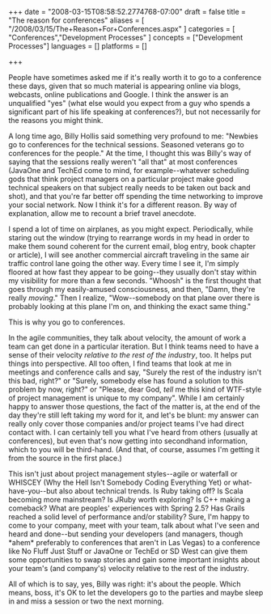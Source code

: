 +++
date = "2008-03-15T08:58:52.2774768-07:00"
draft = false
title = "The reason for conferences"
aliases = [
	"/2008/03/15/The+Reason+For+Conferences.aspx"
]
categories = [
	"Conferences","Development Processes"
]
concepts = ["Development Processes"]
languages = []
platforms = []
 
+++
<p>People have sometimes asked me if it's really worth it to go to a conference these days, given that so much material is appearing online via blogs, webcasts, online publications and Google. I think the answer is an unqualified "yes" (what else would you expect from a guy who spends a significant part of his life speaking at conferences?), but not necessarily for the reasons you might think.</p> <p>A long time ago, Billy Hollis said something very profound to me: "Newbies go to conferences for the technical sessions. Seasoned veterans go to conferences for the people." At the time, I thought this was Billy's way of saying that the sessions really weren't "all that" at most conferences (JavaOne and TechEd come to mind, for example--whatever scheduling gods that think project managers on a particular project make good technical speakers on that subject really needs to be taken out back and shot), and that you're far better off spending the time networking to improve your social network. Now I think it's for a different reason. By way of explanation, allow me to recount a brief travel anecdote.</p> <p>I spend a lot of time on airplanes, as you might expect. Periodically, while staring out the window (trying to rearrange words in my head in order to make them sound coherent for the current email, blog entry, book chapter or article), I will see another commercial aircraft traveling in the same air traffic control lane going the other way. Every time I see it, I'm simply floored at how fast they appear to be going--they usually don't stay within my visibility for more than a few seconds. "Whoosh" is the first thought that goes through my easily-amused consciousness, and then, "Damn, they're really <em>moving</em>." Then I realize, "Wow--somebody on that plane over there is probably looking at this plane I'm on, and thinking the exact same thing."</p> <p>This is why you go to conferences.</p> <p>In the agile communities, they talk about velocity, the amount of work a team can get done in a particular iteration. But I think teams need to have a sense of their velocity <em>relative to the rest of the industry</em>, too. It helps put things into perspective. All too often, I find teams that look at me in meetings and conference calls and say, "Surely the rest of the industry isn't this bad, right?" or "Surely, somebody else has found a solution to this problem by now, right?" or "Please, dear God, <em>tell</em> me this kind of WTF-style of project management is unique to my company". While I am certainly happy to answer those questions, the fact of the matter is, at the end of the day they're still left taking my word for it, and let's be blunt: my answer can really only cover those companies and/or project teams I've had direct contact with. I can certainly tell you what I've heard from others (usually at conferences), but even that's now getting into secondhand information, which to you will be third-hand. (And that, of course, assumes I'm getting it from the source in the first place.)</p> <p>This isn't just about project management styles--agile or waterfall or WHISCEY (Why the Hell Isn't Somebody Coding Everything Yet) or what-have-you--but also about technical trends. Is Ruby taking off? Is Scala becoming more mainstream? Is JRuby worth exploring? Is C++ making a comeback? What are peoples' experiences with Spring 2.5? Has Grails reached a solid level of performance and/or stability? Sure, I'm happy to come to your company, meet with your team, talk about what I've seen and heard and done--but sending your developers (and managers, though *ahem* preferably to conferences that aren't in Las Vegas) to a conference like No Fluff Just Stuff or JavaOne or TechEd or SD West can give them some opportunities to swap stories and gain some important insights about your team's (and company's) velocity relative to the rest of the industry.</p> <p>All of which is to say, yes, Billy was right: it's about the people. Which means, boss, it's OK to let the developers go to the parties and maybe sleep in and miss a session or two the next morning.</p>
 
